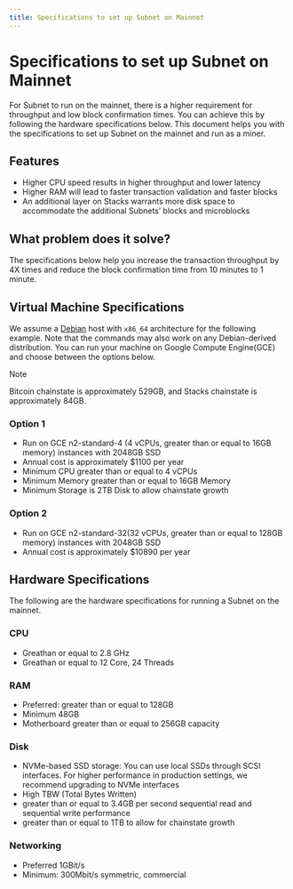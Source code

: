 ```yaml
---
title: Specifications to set up Subnet on Mainnet
---
```


# Specifications to set up Subnet on Mainnet

For Subnet to run on the mainnet, there is a higher requirement for throughput and low block confirmation times. You can achieve this by following the hardware specifications below. This document helps you with the specifications to set up Subnet on the mainnet and run as a miner.

## Features

- Higher CPU speed results in higher throughput and lower latency
- Higher RAM will lead to faster transaction validation and faster blocks
- An additional layer on Stacks warrants more disk space to accommodate the additional Subnets’ blocks and microblocks 

## What problem does it solve?

The specifications below help you increase the transaction throughput by 4X times and reduce the block confirmation time from 10 minutes to 1 minute.

## Virtual Machine Specifications

We assume a [Debian](https://www.debian.org/) host with `x86_64` architecture for the following example. Note that the commands may also work on any Debian-derived distribution. You can run your machine on Google Compute Engine(GCE) and choose between the options below.

> [!NOTE]
> Bitcoin chainstate is approximately 529GB, and Stacks chainstate is approximately 84GB.

### Option 1

- Run on GCE n2-standard-4 (4 vCPUs, greater than or equal to 16GB memory) instances with 2048GB SSD 
- Annual cost is approximately $1100 per year
- Minimum CPU greater than or equal to 4 vCPUs
- Minimum Memory greater than or equal to 16GB Memory
- Minimum Storage is 2TB Disk to allow chainstate growth

### Option 2

- Run on GCE n2-standard-32(32 vCPUs, greater than or equal to 128GB memory) instances with 2048GB SSD
- Annual cost is approximately $10890 per year

## Hardware Specifications
 
The following are the hardware specifications for running a Subnet on the mainnet.

### CPU

- Greathan or equal to 2.8 GHz
- Greathan or equal to 12 Core, 24 Threads

### RAM

- Preferred: greater than or equal to 128GB
- Minimum 48GB
- Motherboard greater than or equal to 256GB capacity

### Disk

- NVMe-based SSD storage: You can use local SSDs through SCSI interfaces. For higher performance in production settings, we recommend upgrading to NVMe interfaces
- High TBW (Total Bytes Written)
- greater than or equal to 3.4GB per second sequential read and sequential write performance
- greater than or equal to 1TB to allow for chainstate growth

### Networking

- Preferred 1GBit/s
- Minimum: 300Mbit/s symmetric, commercial
